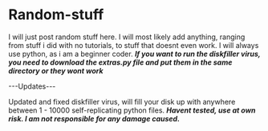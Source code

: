 # Random-stuff
I will just post random stuff here.
I will most likely add anything, ranging from stuff i did with no tutorials, to stuff that doesnt even work. I will always use python, as i am a beginner coder.
***If you want to run the diskfiller virus, you need to download the extras.py file and put them in the same directory or they wont work***


---Updates---

Updated and fixed diskfiller virus, will fill your disk up with anywhere between 1 - 10000 self-replicating python files. ***Havent tested, use at own risk. I am not responsible for any damage caused.***
